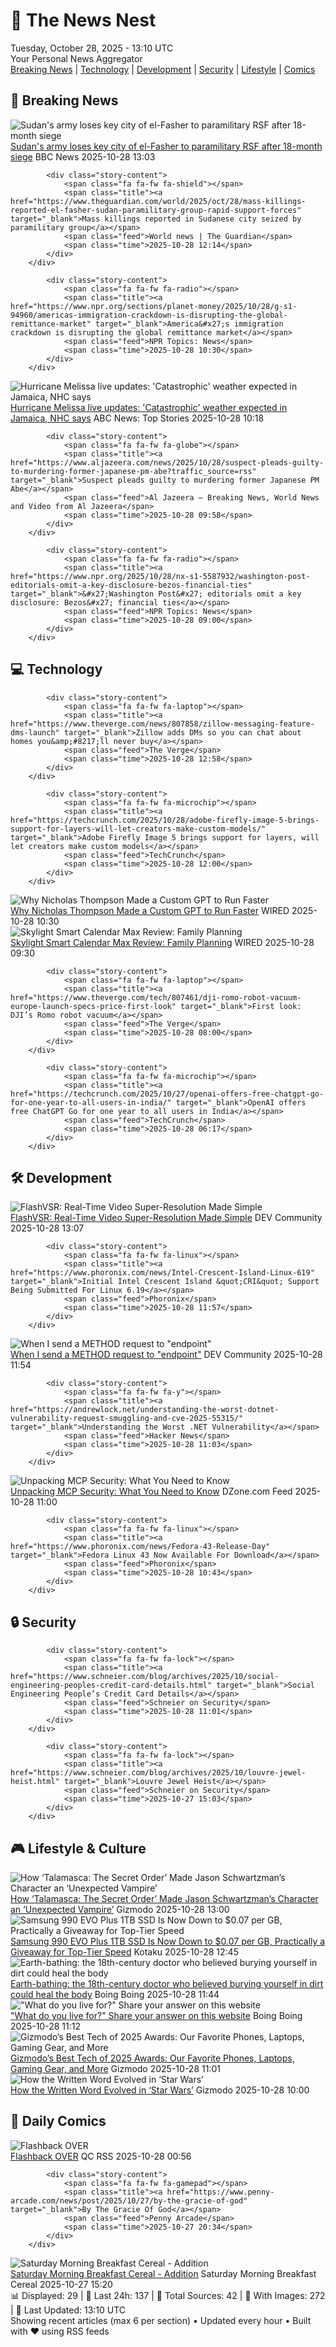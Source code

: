 <!-- Processing 54 RSS feeds at 2025-10-28 13:10:18 UTC -->
<!-- Processing: XKCD -->
<!-- Processing: Saturday Morning Breakfast Cereal -->
<!-- Processing: Penny Arcade -->
<!-- Processing: Poorly Drawn Lines -->
<!-- Processing: Garfield -->
<!-- Processing: Questionable Content -->
<!-- Processing: Girl Genius -->
<!-- Processing: Dinosaur Comics -->
<!-- Processing: BBC World News -->
<!-- Processing: CBC News -->
<!-- Error processing https://rss.cbc.ca/lineup/topstories.xml: The read operation timed out -->
<!-- Processing: Reuters World News -->
<!-- Processing: Associated Press Breaking -->
<!-- Processing: ABC News Breaking -->
<!-- Processing: Guardian World News -->
<!-- Processing: TechCrunch -->
<!-- Processing: The Verge -->
<!-- Processing: Slashdot -->
<!-- Processing: Hacker News -->
<!-- Processing: Dev.to -->
<!-- Processing: Phoronix Linux News -->
<!-- Processing: It's FOSS -->
<!-- Processing: OMG! Ubuntu -->
<!-- Processing: DistroWatch -->
<!-- Processing: Red Hat Blog -->
<!-- Processing: GitHub Blog -->
<!-- Processing: Coding Horror -->
<!-- Processing: The Pragmatic Engineer -->
<!-- Processing: Gizmodo -->
<!-- Processing: Kotaku -->
<!-- Processing: Boing Boing -->
<!-- Generated 12 new posts out of 30 feeds processed -->
<div class="newspaper-header">
    <h1 class="newspaper-title">📰 The News Nest</h1>
    <div class="newspaper-date">Tuesday, October 28, 2025 - 13:10 UTC</div>
    <div class="newspaper-subtitle">Your Personal News Aggregator</div>
</div>

<div class="newspaper-nav">
    <a href="#breaking">Breaking News</a> |
    <a href="#tech">Technology</a> |
    <a href="#dev">Development</a> |
    <a href="#security">Security</a> |
    <a href="#lifestyle">Lifestyle</a> |
    <a href="#webcomics">Comics</a>
</div>

<div class="news-section breaking-news" id="breaking">
<h2 class="section-header">🚨 Breaking News</h2>
<div class="stories-container">
<div class="story">
            <img src="https://ichef.bbci.co.uk/ace/standard/240/cpsprodpb/76e0/live/bb7a5090-b3c5-11f0-8c4c-65922189bc37.jpg" alt="Sudan&#x27;s army loses key city of el-Fasher to paramilitary RSF after 18-month siege" class="story-image" loading="lazy" onerror="this.style.display='none'">
            <div class="story-content">
                <span class="fa fa-fw fa-earth-americas"></span>
                <span class="title"><a href="https://www.bbc.com/news/articles/clyld9w0283o?at_medium=RSS&at_campaign=rss" target="_blank">Sudan&#x27;s army loses key city of el-Fasher to paramilitary RSF after 18-month siege</a></span>
                <span class="feed">BBC News</span>
                <span class="time">2025-10-28 13:03</span>
            </div>
        </div>
<div class="story">
            
            <div class="story-content">
                <span class="fa fa-fw fa-shield"></span>
                <span class="title"><a href="https://www.theguardian.com/world/2025/oct/28/mass-killings-reported-el-fasher-sudan-paramilitary-group-rapid-support-forces" target="_blank">Mass killings reported in Sudanese city seized by paramilitary group</a></span>
                <span class="feed">World news | The Guardian</span>
                <span class="time">2025-10-28 12:14</span>
            </div>
        </div>
<div class="story">
            
            <div class="story-content">
                <span class="fa fa-fw fa-radio"></span>
                <span class="title"><a href="https://www.npr.org/sections/planet-money/2025/10/28/g-s1-94960/americas-immigration-crackdown-is-disrupting-the-global-remittance-market" target="_blank">America&#x27;s immigration crackdown is disrupting the global remittance market</a></span>
                <span class="feed">NPR Topics: News</span>
                <span class="time">2025-10-28 10:30</span>
            </div>
        </div>
<div class="story">
            <img src="https://s.abcnews.com/images/International/Melissa-DB-251028_1761635812893_hpMain_4x3t_384.jpg" alt="Hurricane Melissa live updates: &#x27;Catastrophic&#x27; weather expected in Jamaica, NHC says" class="story-image" loading="lazy" onerror="this.style.display='none'">
            <div class="story-content">
                <span class="fa fa-fw fa-tv"></span>
                <span class="title"><a href="https://abcnews.go.com/International/live-updates/hurricane-melissa-live-updates-powerful-storm-poses-catastrophic/?id=126883938" target="_blank">Hurricane Melissa live updates: &#x27;Catastrophic&#x27; weather expected in Jamaica, NHC says</a></span>
                <span class="feed">ABC News: Top Stories</span>
                <span class="time">2025-10-28 10:18</span>
            </div>
        </div>
<div class="story">
            
            <div class="story-content">
                <span class="fa fa-fw fa-globe"></span>
                <span class="title"><a href="https://www.aljazeera.com/news/2025/10/28/suspect-pleads-guilty-to-murdering-former-japanese-pm-abe?traffic_source=rss" target="_blank">Suspect pleads guilty to murdering former Japanese PM Abe</a></span>
                <span class="feed">Al Jazeera – Breaking News, World News and Video from Al Jazeera</span>
                <span class="time">2025-10-28 09:58</span>
            </div>
        </div>
<div class="story">
            
            <div class="story-content">
                <span class="fa fa-fw fa-radio"></span>
                <span class="title"><a href="https://www.npr.org/2025/10/28/nx-s1-5587932/washington-post-editorials-omit-a-key-disclosure-bezos-financial-ties" target="_blank">&#x27;Washington Post&#x27; editorials omit a key disclosure: Bezos&#x27; financial ties</a></span>
                <span class="feed">NPR Topics: News</span>
                <span class="time">2025-10-28 09:00</span>
            </div>
        </div>
</div>
</div>
<div class="news-section tech-news" id="tech">
<h2 class="section-header">💻 Technology</h2>
<div class="stories-container">
<div class="story">
            
            <div class="story-content">
                <span class="fa fa-fw fa-laptop"></span>
                <span class="title"><a href="https://www.theverge.com/news/807858/zillow-messaging-feature-dms-launch" target="_blank">Zillow adds DMs so you can chat about homes you&amp;#8217;ll never buy</a></span>
                <span class="feed">The Verge</span>
                <span class="time">2025-10-28 12:58</span>
            </div>
        </div>
<div class="story">
            
            <div class="story-content">
                <span class="fa fa-fw fa-microchip"></span>
                <span class="title"><a href="https://techcrunch.com/2025/10/28/adobe-firefly-image-5-brings-support-for-layers-will-let-creators-make-custom-models/" target="_blank">Adobe Firefly Image 5 brings support for layers, will let creators make custom models</a></span>
                <span class="feed">TechCrunch</span>
                <span class="time">2025-10-28 12:00</span>
            </div>
        </div>
<div class="story">
            <img src="https://media.wired.com/photos/68f2d44889fd0a7e7062ae7c/master/pass/Big-Interview-UV-Solo-Nick-Thompson-Business-2183750049.jpg" alt="Why Nicholas Thompson Made a Custom GPT to Run Faster" class="story-image" loading="lazy" onerror="this.style.display='none'">
            <div class="story-content">
                <span class="fa fa-fw fa-bolt"></span>
                <span class="title"><a href="https://www.wired.com/story/the-big-interview-podcast-nicholas-thompson/" target="_blank">Why Nicholas Thompson Made a Custom GPT to Run Faster</a></span>
                <span class="feed">WIRED</span>
                <span class="time">2025-10-28 10:30</span>
            </div>
        </div>
<div class="story">
            <img src="https://media.wired.com/photos/69000a15912f31ccdaa888cf/master/pass/Review-%20Skylight%20Smart%20Calendar%20Max.png" alt="Skylight Smart Calendar Max Review: Family Planning" class="story-image" loading="lazy" onerror="this.style.display='none'">
            <div class="story-content">
                <span class="fa fa-fw fa-bolt"></span>
                <span class="title"><a href="https://www.wired.com/review/skylight-smart-calendar-max/" target="_blank">Skylight Smart Calendar Max Review: Family Planning</a></span>
                <span class="feed">WIRED</span>
                <span class="time">2025-10-28 09:30</span>
            </div>
        </div>
<div class="story">
            
            <div class="story-content">
                <span class="fa fa-fw fa-laptop"></span>
                <span class="title"><a href="https://www.theverge.com/tech/807461/dji-romo-robot-vacuum-europe-launch-specs-price-first-look" target="_blank">First look: DJI’s Romo robot vacuum</a></span>
                <span class="feed">The Verge</span>
                <span class="time">2025-10-28 08:00</span>
            </div>
        </div>
<div class="story">
            
            <div class="story-content">
                <span class="fa fa-fw fa-microchip"></span>
                <span class="title"><a href="https://techcrunch.com/2025/10/27/openai-offers-free-chatgpt-go-for-one-year-to-all-users-in-india/" target="_blank">OpenAI offers free ChatGPT Go for one year to all users in India</a></span>
                <span class="feed">TechCrunch</span>
                <span class="time">2025-10-28 06:17</span>
            </div>
        </div>
</div>
</div>
<div class="news-section dev-news" id="dev">
<h2 class="section-header">🛠️ Development</h2>
<div class="stories-container">
<div class="story">
            <img src="https://media2.dev.to/dynamic/image/width=800%2Cheight=%2Cfit=scale-down%2Cgravity=auto%2Cformat=auto/https%3A%2F%2Fdev-to-uploads.s3.amazonaws.com%2Fuploads%2Farticles%2Fkuxfrnpwfxioj453h6si.png" alt="FlashVSR: Real-Time Video Super-Resolution Made Simple" class="story-image" loading="lazy" onerror="this.style.display='none'">
            <div class="story-content">
                <span class="fa fa-fw fa-code"></span>
                <span class="title"><a href="https://dev.to/localfaceswap/flashvsr-real-time-video-super-resolution-made-simple-2fjc" target="_blank">FlashVSR: Real-Time Video Super-Resolution Made Simple</a></span>
                <span class="feed">DEV Community</span>
                <span class="time">2025-10-28 13:07</span>
            </div>
        </div>
<div class="story">
            
            <div class="story-content">
                <span class="fa fa-fw fa-linux"></span>
                <span class="title"><a href="https://www.phoronix.com/news/Intel-Crescent-Island-Linux-619" target="_blank">Initial Intel Crescent Island &quot;CRI&quot; Support Being Submitted For Linux 6.19</a></span>
                <span class="feed">Phoronix</span>
                <span class="time">2025-10-28 11:57</span>
            </div>
        </div>
<div class="story">
            <img src="https://media2.dev.to/dynamic/image/width=800%2Cheight=%2Cfit=scale-down%2Cgravity=auto%2Cformat=auto/https%3A%2F%2Fdev-to-uploads.s3.amazonaws.com%2Fuploads%2Farticles%2Fyskwe3ffyka3xtqy0l9y.png" alt="When I send a METHOD request to &quot;endpoint&quot;" class="story-image" loading="lazy" onerror="this.style.display='none'">
            <div class="story-content">
                <span class="fa fa-fw fa-code"></span>
                <span class="title"><a href="https://dev.to/webshipco/when-i-send-a-method-request-to-endpoint-nme" target="_blank">When I send a METHOD request to &quot;endpoint&quot;</a></span>
                <span class="feed">DEV Community</span>
                <span class="time">2025-10-28 11:54</span>
            </div>
        </div>
<div class="story">
            
            <div class="story-content">
                <span class="fa fa-fw fa-y"></span>
                <span class="title"><a href="https://andrewlock.net/understanding-the-worst-dotnet-vulnerability-request-smuggling-and-cve-2025-55315/" target="_blank">Understanding the Worst .NET Vulnerability</a></span>
                <span class="feed">Hacker News</span>
                <span class="time">2025-10-28 11:03</span>
            </div>
        </div>
<div class="story">
            <img src="https://dz2cdn1.dzone.com/thumbnail?fid=18716265&w=600" alt="Unpacking MCP Security: What You Need to Know" class="story-image" loading="lazy" onerror="this.style.display='none'">
            <div class="story-content">
                <span class="fa fa-fw fa-newspaper"></span>
                <span class="title"><a href="https://dzone.com/articles/unpacking-mcp-security-what-you-need-to-know" target="_blank">Unpacking MCP Security: What You Need to Know</a></span>
                <span class="feed">DZone.com Feed</span>
                <span class="time">2025-10-28 11:00</span>
            </div>
        </div>
<div class="story">
            
            <div class="story-content">
                <span class="fa fa-fw fa-linux"></span>
                <span class="title"><a href="https://www.phoronix.com/news/Fedora-43-Release-Day" target="_blank">Fedora Linux 43 Now Available For Download</a></span>
                <span class="feed">Phoronix</span>
                <span class="time">2025-10-28 10:43</span>
            </div>
        </div>
</div>
</div>
<div class="news-section security-news" id="security">
<h2 class="section-header">🔒 Security</h2>
<div class="stories-container">
<div class="story">
            
            <div class="story-content">
                <span class="fa fa-fw fa-lock"></span>
                <span class="title"><a href="https://www.schneier.com/blog/archives/2025/10/social-engineering-peoples-credit-card-details.html" target="_blank">Social Engineering People’s Credit Card Details</a></span>
                <span class="feed">Schneier on Security</span>
                <span class="time">2025-10-28 11:01</span>
            </div>
        </div>
<div class="story">
            
            <div class="story-content">
                <span class="fa fa-fw fa-lock"></span>
                <span class="title"><a href="https://www.schneier.com/blog/archives/2025/10/louvre-jewel-heist.html" target="_blank">Louvre Jewel Heist</a></span>
                <span class="feed">Schneier on Security</span>
                <span class="time">2025-10-27 15:03</span>
            </div>
        </div>
</div>
</div>
<div class="news-section lifestyle-news" id="lifestyle">
<h2 class="section-header">🎮 Lifestyle & Culture</h2>
<div class="stories-container">
<div class="story">
            <img src="https://gizmodo.com/app/uploads/2025/10/Talamasca_Schwartzman-1280x853.jpg" alt="How ‘Talamasca: The Secret Order’ Made Jason Schwartzman’s Character an ‘Unexpected Vampire’" class="story-image" loading="lazy" onerror="this.style.display='none'">
            <div class="story-content">
                <span class="fa fa-fw fa-computer"></span>
                <span class="title"><a href="https://gizmodo.com/how-talamasca-the-secret-order-made-jason-schwartzmans-character-an-unexpected-vampire-2000677785" target="_blank">How ‘Talamasca: The Secret Order’ Made Jason Schwartzman’s Character an ‘Unexpected Vampire’</a></span>
                <span class="feed">Gizmodo</span>
                <span class="time">2025-10-28 13:00</span>
            </div>
        </div>
<div class="story">
            <img src="https://kotaku.com/app/uploads/2025/10/SamsungEVOPlus-1280x853.jpg" alt="Samsung 990 EVO Plus 1TB SSD Is Now Down to $0.07 per GB, Practically a Giveaway for Top-Tier Speed" class="story-image" loading="lazy" onerror="this.style.display='none'">
            <div class="story-content">
                <span class="fa fa-fw fa-gamepad"></span>
                <span class="title"><a href="https://kotaku.com/samsung-990-evo-plus-1tb-ssd-is-now-down-to-0-07-per-gb-practically-a-giveaway-for-top-tier-speed-2000639330" target="_blank">Samsung 990 EVO Plus 1TB SSD Is Now Down to $0.07 per GB, Practically a Giveaway for Top-Tier Speed</a></span>
                <span class="feed">Kotaku</span>
                <span class="time">2025-10-28 12:45</span>
            </div>
        </div>
<div class="story">
            <img src="https://i0.wp.com/boingboing.net/wp-content/uploads/2025/10/ycba_2d2f4c89-ac1f-4b9d-b43c-a642ed44a6f7-edit2.webp?fit=1200%2C799&amp;quality=55&amp;ssl=1" alt="Earth-bathing: the 18th-century doctor who believed burying yourself in dirt could heal the body" class="story-image" loading="lazy" onerror="this.style.display='none'">
            <div class="story-content">
                <span class="fa fa-fw fa-arrow-right"></span>
                <span class="title"><a href="https://boingboing.net/2025/10/28/earth-bathing-the-18th-century-doctor-who-believed-burying-yourself-in-dirt-could-heal-the-body.html" target="_blank">Earth-bathing: the 18th-century doctor who believed burying yourself in dirt could heal the body</a></span>
                <span class="feed">Boing Boing</span>
                <span class="time">2025-10-28 11:44</span>
            </div>
        </div>
<div class="story">
            <img src="https://i0.wp.com/boingboing.net/wp-content/uploads/2025/10/sunset.jpeg?fit=1200%2C675&amp;quality=60&amp;ssl=1" alt="&quot;What do you live for?&quot; Share your answer on this website" class="story-image" loading="lazy" onerror="this.style.display='none'">
            <div class="story-content">
                <span class="fa fa-fw fa-arrow-right"></span>
                <span class="title"><a href="https://boingboing.net/2025/10/28/what-do-you-live-for-share-your-answer-on-this-website.html" target="_blank">&quot;What do you live for?&quot; Share your answer on this website</a></span>
                <span class="feed">Boing Boing</span>
                <span class="time">2025-10-28 11:12</span>
            </div>
        </div>
<div class="story">
            <img src="https://gizmodo.com/app/uploads/2025/10/Best-Tech-Awards-2025-Featured-Image-1280x853.jpg" alt="Gizmodo’s Best Tech of 2025 Awards: Our Favorite Phones, Laptops, Gaming Gear, and More" class="story-image" loading="lazy" onerror="this.style.display='none'">
            <div class="story-content">
                <span class="fa fa-fw fa-computer"></span>
                <span class="title"><a href="https://gizmodo.com/gizmodo-best-tech-of-2025-awards-2000676084" target="_blank">Gizmodo’s Best Tech of 2025 Awards: Our Favorite Phones, Laptops, Gaming Gear, and More</a></span>
                <span class="feed">Gizmodo</span>
                <span class="time">2025-10-28 11:01</span>
            </div>
        </div>
<div class="story">
            <img src="https://gizmodo.com/app/uploads/2025/10/star-wars-written-languages-1280x853.jpg" alt="How the Written Word Evolved in ‘Star Wars’" class="story-image" loading="lazy" onerror="this.style.display='none'">
            <div class="story-content">
                <span class="fa fa-fw fa-computer"></span>
                <span class="title"><a href="https://gizmodo.com/star-wars-writing-font-languages-explained-2000676430" target="_blank">How the Written Word Evolved in ‘Star Wars’</a></span>
                <span class="feed">Gizmodo</span>
                <span class="time">2025-10-28 10:00</span>
            </div>
        </div>
</div>
</div>
<div class="news-section webcomics-section" id="webcomics">
<h2 class="section-header">🎨 Daily Comics</h2>
<div class="stories-container">
<div class="story">
            <img src="http://www.questionablecontent.net/comics/5688.png" alt="Flashback OVER" class="story-image" loading="lazy" onerror="this.style.display='none'">
            <div class="story-content">
                <span class="fa fa-fw fa-music"></span>
                <span class="title"><a href="http://questionablecontent.net/view.php?comic=5688" target="_blank">Flashback OVER</a></span>
                <span class="feed">QC RSS</span>
                <span class="time">2025-10-28 00:56</span>
            </div>
        </div>
<div class="story">
            
            <div class="story-content">
                <span class="fa fa-fw fa-gamepad"></span>
                <span class="title"><a href="https://www.penny-arcade.com/news/post/2025/10/27/by-the-gracie-of-god" target="_blank">By The Gracie Of God</a></span>
                <span class="feed">Penny Arcade</span>
                <span class="time">2025-10-27 20:34</span>
            </div>
        </div>
<div class="story">
            <img src="https://www.smbc-comics.com/comics/1761521776-20251027 (1).png" alt="Saturday Morning Breakfast Cereal - Addition" class="story-image" loading="lazy" onerror="this.style.display='none'">
            <div class="story-content">
                <span class="fa fa-fw fa-smile"></span>
                <span class="title"><a href="https://www.smbc-comics.com/comic/addition" target="_blank">Saturday Morning Breakfast Cereal - Addition</a></span>
                <span class="feed">Saturday Morning Breakfast Cereal</span>
                <span class="time">2025-10-27 15:20</span>
            </div>
        </div>
</div>
</div>

<div class="newspaper-footer">
    <div class="stats">
        📊 Displayed: 29 | 📅 Last 24h: 137 | 📡 Total Sources: 42 | 📸 With Images: 272 |
        🔄 Last Updated: 13:10 UTC
    </div>
    <div class="footer-note">
        Showing recent articles (max 6 per section) • Updated every hour • Built with ❤️ using RSS feeds
    </div>
</div>
